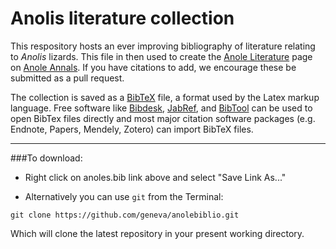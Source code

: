 # Anolis literature collection
This respository hosts an ever improving bibliography of literature relating to _Anolis_ lizards. This file in then used to create the [Anole Literature](http://crescatscientia.com/anolis-literature/) page on [Anole Annals](http://www.anoleannals.org). If you have citations to add, we encourage these be submitted as a pull request.

The collection is saved as a [BibTeX](http://www.bibtex.org) file, a format used by the Latex markup language. Free software like [Bibdesk](http://www.bibdesk.org), [JabRef](http://www.jabref.org/), and [BibTool](http://www.gerd-neugebauer.de/software/TeX/BibTool/en/) can be used to open BibTex files directly and most major citation software packages (e.g. Endnote, Papers, Mendely, Zotero) can import BibTeX files.

---
###To download:
- Right click on anoles.bib link above and select "Save Link As..." 

- Alternatively you can use `git` from the Terminal:

 ```git clone https://github.com/geneva/anolebiblio.git```

 Which will clone the latest repository in your present working directory.


